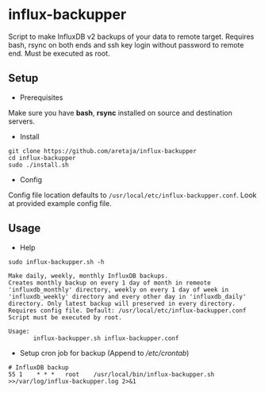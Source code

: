 # influx-backupper
Script to make InfluxDB v2 backups of your data to remote target. Requires bash, rsync on both ends and ssh key login without password to remote end. Must be executed as root.

## Setup
* Prerequisites

Make sure you have **bash**, **rsync** installed on source and destination servers.

* Install
```
git clone https://github.com/aretaja/influx-backupper
cd influx-backupper
sudo ./install.sh
```

* Config

Config file location defaults to `/usr/local/etc/influx-backupper.conf`. Look at provided example config file.

## Usage
* Help
```
sudo influx-backupper.sh -h

Make daily, weekly, monthly InfluxDB backups.
Creates monthly backup on every 1 day of month in remeote
'influxdb_monthly' directory, weekly on every 1 day of week in
'influxdb_weekly' directory and every other day in 'influxdb_daily'
directory. Only latest backup will preserved in every directory.
Requires config file. Default: /usr/local/etc/influx-backupper.conf
Script must be executed by root.

Usage:
       influx-backupper.sh influx-backupper.conf
```

* Setup cron job for backup (Append to */etc/crontab*)
```
# InfluxDB backup
55 1    * * *   root    /usr/local/bin/influx-backupper.sh >>/var/log/influx-backupper.log 2>&1
```
